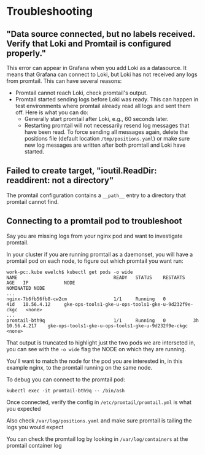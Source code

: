 # Troubleshooting

## "Data source connected, but no labels received. Verify that Loki and Promtail is configured properly."

This error can appear in Grafana when you add Loki as a datasource.
It means that Grafana can connect to Loki, but Loki has not received any logs from promtail.
This can have several reasons:

- Promtail cannot reach Loki, check promtail's output.
- Promtail started sending logs before Loki was ready. This can happen in test environments where promtail already read all logs and sent them off. Here is what you can do:
  - Generally start promtail after Loki, e.g., 60 seconds later.
  - Restarting promtail will not necessarily resend log messages that have been read. To force sending all messages again, delete the positions file (default location `/tmp/positions.yaml`) or make sure new log messages are written after both promtail and Loki have started.

## Failed to create target, "ioutil.ReadDir: readdirent: not a directory"

The promtail configuration contains a `__path__` entry to a directory that promtail cannot find.

## Connecting to a promtail pod to troubleshoot

Say you are missing logs from your nginx pod and want to investigate promtail.

In your cluster if you are running promtail as a daemonset, you will have a promtail pod on each node, to figure out which promtail you want run:


```shell
work-pc:.kube ewelch$ kubectl get pods -o wide
NAME                                   READY   STATUS    RESTARTS   AGE   IP             NODE                                                  NOMINATED NODE
...
nginx-7b6fb56fb8-cw2cm                 1/1     Running   0          41d   10.56.4.12     gke-ops-tools1-gke-u-ops-tools1-gke-u-9d232f9e-ckgc   <none>
...
promtail-bth9q                         1/1     Running   0          3h    10.56.4.217    gke-ops-tools1-gke-u-ops-tools1-gke-u-9d232f9e-ckgc   <none>
```

That output is truncated to highlight just the two pods we are interseted in, you can see with the `-o wide` flag the NODE on which they are running.

You'll want to match the node for the pod you are interested in, in this example nginx, to the promtail running on the same node.

To debug you can connect to the promtail pod:

```shell
kubectl exec -it promtail-bth9q -- /bin/ash
```

Once connected, verify the config in `/etc/promtail/promtail.yml` is what you expected

Also check `/var/log/positions.yaml` and make sure promtail is tailing the logs you would expect

You can check the promtail log by looking in `/var/log/containers` at the promtail container log
